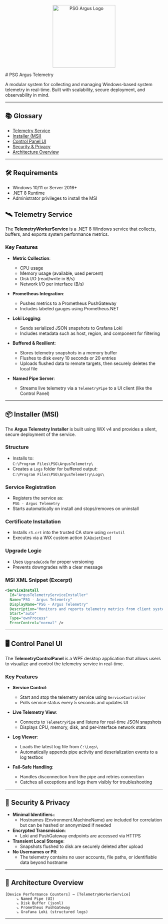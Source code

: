 <p align="center">
  <img src="https://raw.githubusercontent.com/SonderAu/private-assets/refs/heads/main/logo.png" alt="PSG Argus Logo" width="200"/>
</p>
# PSG Argus Telemetry

A modular system for collecting and managing Windows-based system telemetry in real-time. Built with scalability, secure deployment, and observability in mind.

---

## 📚 Glossary

- [Telemetry Service](#️-telemetry-service)
- [Installer (MSI)](#-installer-msi)
- [Control Panel UI](#️-control-panel-ui)
- [Security & Privacy](#-security--privacy)
- [Architecture Overview](#-architecture-overview)

---

## 🛠️ Requirements

- Windows 10/11 or Server 2016+
- .NET 8 Runtime
- Administrator privileges to install the MSI


## 🛰️ Telemetry Service

The **TelemetryWorkerService** is a .NET 8 Windows service that collects, buffers, and exports system performance metrics.

### Key Features

- **Metric Collection**:
  - CPU usage
  - Memory usage (available, used percent)
  - Disk I/O (read/write in B/s)
  - Network I/O per interface (B/s)

- **Prometheus Integration**:
  - Pushes metrics to a Prometheus PushGateway
  - Includes labeled gauges using Prometheus.NET

- **Loki Logging**:
  - Sends serialized JSON snapshots to Grafana Loki
  - Includes metadata such as host, region, and component for filtering

- **Buffered & Resilient**:
  - Stores telemetry snapshots in a memory buffer
  - Flushes to disk every 10 seconds or 20 entries
  - Uploads flushed data to remote targets, then securely deletes the local file

- **Named Pipe Server**:
  - Streams live telemetry via a `TelemetryPipe` to a UI client (like the Control Panel)

---

## 📦 Installer (MSI)

The **Argus Telemetry Installer** is built using WiX v4 and provides a silent, secure deployment of the service.

### Structure

- Installs to:  
  `C:\Program Files\PSG\ArgusTelemetry\`
- Creates a `Logs` folder for buffered output:  
  `C:\Program Files\PSG\ArgusTelemetry\Logs\`

### Service Registration

- Registers the service as:  
  `PSG - Argus Telemetry`
- Starts automatically on install and stops/removes on uninstall

### Certificate Installation

- Installs `r3.crt` into the trusted CA store using `certutil`
- Executes via a WiX custom action (`CAQuietExec`)

### Upgrade Logic

- Uses `UpgradeCode` for proper versioning
- Prevents downgrades with a clear message

### MSI XML Snippet (Excerpt)

```xml
<ServiceInstall
  Id="ArgusTelemetryServiceInstaller"
  Name="PSG - Argus Telemetry"
  DisplayName="PSG - Argus Telemetry"
  Description="Monitors and reports telemetry metrics from client systems"
  Start="auto"
  Type="ownProcess"
  ErrorControl="normal" />
```

---

## 🖥️ Control Panel UI

The **TelemetryControlPanel** is a WPF desktop application that allows users to visualize and control the telemetry service in real-time.

### Key Features

- **Service Control**:
  - Start and stop the telemetry service using `ServiceController`
  - Polls service status every 5 seconds and updates UI

- **Live Telemetry View**:
  - Connects to `TelemetryPipe` and listens for real-time JSON snapshots
  - Displays CPU, memory, disk, and per-interface network stats

- **Log Viewer**:
  - Loads the latest log file from `C:\Logs\`
  - Automatically appends pipe activity and deserialization events to a log textbox

- **Fail-Safe Handling**:
  - Handles disconnection from the pipe and retries connection
  - Catches all exceptions and logs them visibly for troubleshooting

---

## 🔐 Security & Privacy

- **Minimal Identifiers:**:
  - Hostnames (Environment.MachineName) are included for correlation but can be hashed or anonymized if needed
- **Encrypted Transmission**:
  - Loki and PushGateway endpoints are accessed via HTTPS
- **Transient Local Storage**:
  - Snapshots flushed to disk are securely deleted after upload
- **No Usernames or PII**:
  - The telemetry contains no user accounts, file paths, or identifiable data beyond hostname


---

## 📡 Architecture Overview

```text
[Device Performance Counters] → [TelemetryWorkerService]
     ↘ Named Pipe (UI)
     ↘ Disk Buffer (jsonl)
     ↘ Prometheus PushGateway
     ↘ Grafana Loki (structured logs)
```

---

